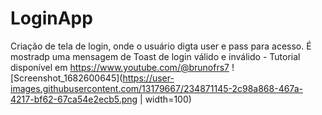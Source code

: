 # LoginApp
Criação de tela de login, onde o usuário digta user e pass para acesso. É mostradp uma mensagem de Toast de login válido e inválido - Tutorial disponível em https://www.youtube.com/@brunofrs7
![Screenshot_1682600645](https://user-images.githubusercontent.com/13179667/234871145-2c98a868-467a-4217-bf62-67ca54e2ecb5.png | width=100)



